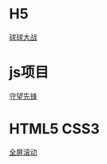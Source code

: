 # H5
[球球大战](https://wenhuahao.github.io/大战球球)

# js项目
[守望先锋](https://wenhuahao.github.io/守望先锋)

# HTML5 CSS3
[全屏滚动](https://wenhuahao.github.io/全屏特效)
